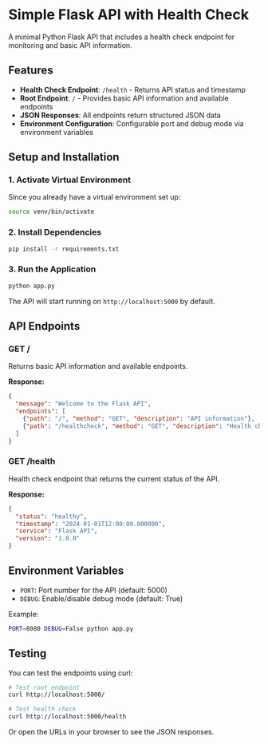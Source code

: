 # Simple Flask API with Health Check

A minimal Python Flask API that includes a health check endpoint for monitoring and basic API information.

## Features

- **Health Check Endpoint**: `/health` - Returns API status and timestamp
- **Root Endpoint**: `/` - Provides basic API information and available endpoints
- **JSON Responses**: All endpoints return structured JSON data
- **Environment Configuration**: Configurable port and debug mode via environment variables

## Setup and Installation

### 1. Activate Virtual Environment
Since you already have a virtual environment set up:

```bash
source venv/bin/activate
```

### 2. Install Dependencies
```bash
pip install -r requirements.txt
```

### 3. Run the Application
```bash
python app.py
```

The API will start running on `http://localhost:5000` by default.

## API Endpoints

### GET /
Returns basic API information and available endpoints.

**Response:**
```json
{
  "message": "Welcome to the Flask API",
  "endpoints": [
    {"path": "/", "method": "GET", "description": "API information"},
    {"path": "/healthcheck", "method": "GET", "description": "Health check"}
  ]
}
```

### GET /health
Health check endpoint that returns the current status of the API.

**Response:**
```json
{
  "status": "healthy",
  "timestamp": "2024-01-01T12:00:00.000000",
  "service": "Flask API",
  "version": "1.0.0"
}
```

## Environment Variables

- `PORT`: Port number for the API (default: 5000)
- `DEBUG`: Enable/disable debug mode (default: True)

Example:
```bash
PORT=8080 DEBUG=False python app.py
```

## Testing

You can test the endpoints using curl:

```bash
# Test root endpoint
curl http://localhost:5000/

# Test health check
curl http://localhost:5000/health
```

Or open the URLs in your browser to see the JSON responses. 
